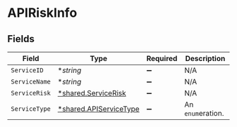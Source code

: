 # APIRiskInfo


## Fields

| Field                                                                  | Type                                                                   | Required                                                               | Description                                                            |
| ---------------------------------------------------------------------- | ---------------------------------------------------------------------- | ---------------------------------------------------------------------- | ---------------------------------------------------------------------- |
| `ServiceID`                                                            | **string*                                                              | :heavy_minus_sign:                                                     | N/A                                                                    |
| `ServiceName`                                                          | **string*                                                              | :heavy_minus_sign:                                                     | N/A                                                                    |
| `ServiceRisk`                                                          | [*shared.ServiceRisk](../../../pkg/models/shared/servicerisk.md)       | :heavy_minus_sign:                                                     | N/A                                                                    |
| `ServiceType`                                                          | [*shared.APIServiceType](../../../pkg/models/shared/apiservicetype.md) | :heavy_minus_sign:                                                     | An `enum`eration.                                                      |